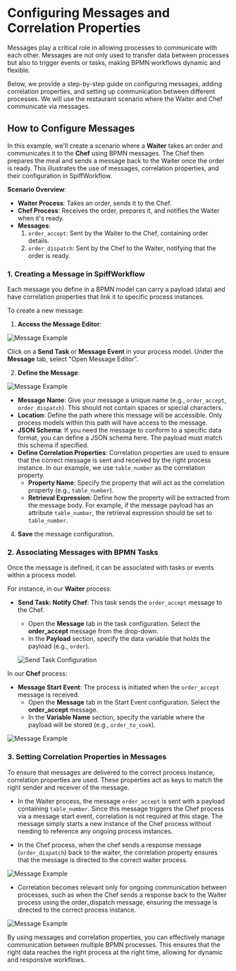 # Configuring Messages and Correlation Properties

Messages play a critical role in allowing processes to communicate with each other. Messages are not only used to transfer data between processes but also to trigger events or tasks, making BPMN workflows dynamic and flexible. 

Below, we provide a step-by-step guide on configuring messages, adding correlation properties, and setting up communication between different processes. We will use the restaurant scenario where the Waiter and Chef communicate via messages.

## How to Configure Messages
In this example, we'll create a scenario where a **Waiter** takes an order and communicates it to the **Chef** using BPMN messages. The Chef then prepares the meal and sends a message back to the Waiter once the order is ready. This illustrates the use of messages, correlation properties, and their configuration in SpiffWorkflow.

**Scenario Overview**:
- **Waiter Process**: Takes an order, sends it to the Chef.
- **Chef Process**: Receives the order, prepares it, and notifies the Waiter when it's ready.
- **Messages**:
  1. `order_accept`: Sent by the Waiter to the Chef, containing order details.
  2. `order_dispatch`: Sent by the Chef to the Waiter, notifying that the order is ready.

### 1. Creating a Message in SpiffWorkflow

Each message you define in a BPMN model can carry a payload (data) and have correlation properties that link it to specific process instances.

To create a new message:
1. **Access the Message Editor**:

![Message Example](/images/message_example1.png)

Click on a **Send Task** or **Message Event** in your process model. Under the **Message** tab, select "Open Message Editor".

2. **Define the Message**:

![Message Example](/images/message_example2.png)
   - **Message Name**: Give your message a unique name (e.g., `order_accept`, `order_dispatch`). This should not contain spaces or special characters.
   - **Location**: Define the path where this message will be accessible. Only process models within this path will have access to the message.
   - **JSON Schema**: If you need the message to conform to a specific data format, you can define a JSON schema here. The payload must match this schema if specified.
   - **Define Correlation Properties**: Correlation properties are used to ensure that the correct message is sent and received by the right process instance. In our example, we use `table_number` as the correlation property.
        - **Property Name**: Specify the property that will act as the correlation property (e.g., `table_number`).
        - **Retrieval Expression**: Define how the property will be extracted from the message body. For example, if the message payload has an attribute `table_number`, the retrieval expression should be set to `table_number`.

4. **Save** the message configuration.

### 2. Associating Messages with BPMN Tasks

Once the message is defined, it can be associated with tasks or events within a process model.

For instance, in our **Waiter** process:
- **Send Task: Notify Chef**: This task sends the `order_accept` message to the Chef.
  - Open the **Message** tab in the task configuration. Select the **order_accept** message from the drop-down.
  - In the **Payload** section, specify the data variable that holds the payload (e.g., `order`).
  
  ![Send Task Configuration](/images/message_example3.png)

In our **Chef** process:
- **Message Start Event**: The process is initiated when the `order_accept` message is received.
  - Open the **Message** tab in the Start Event configuration. Select the **order_accept** message.
  - In the **Variable Name** section, specify the variable where the payload will be stored (e.g., `order_to_cook`).

![Message Example](/images/message_example6.png)

### 3. Setting Correlation Properties in Messages

To ensure that messages are delivered to the correct process instance, correlation properties are used. These properties act as keys to match the right sender and receiver of the message.

- In the Waiter process, the message `order_accept` is sent with a payload containing `table_number`. Since this message triggers the Chef process via a message start event, correlation is not required at this stage. The message simply starts a new instance of the Chef process without needing to reference any ongoing process instances. 

- In the Chef process, when the chef sends a response message (`order_dispatch`) back to the waiter, the correlation property ensures that the message is directed to the correct waiter process.

![Message Example](/images/message_example6.png)

- Correlation becomes relevant only for ongoing communication between processes, such as when the Chef sends a response back to the Waiter process using the order_dispatch message, ensuring the message is directed to the correct process instance.

![Message Example](/images/message_example4.png)

By using messages and correlation properties, you can effectively manage communication between multiple BPMN processes. This ensures that the right data reaches the right process at the right time, allowing for dynamic and responsive workflows.

```{tags} how_to_guide, building_diagrams
```
